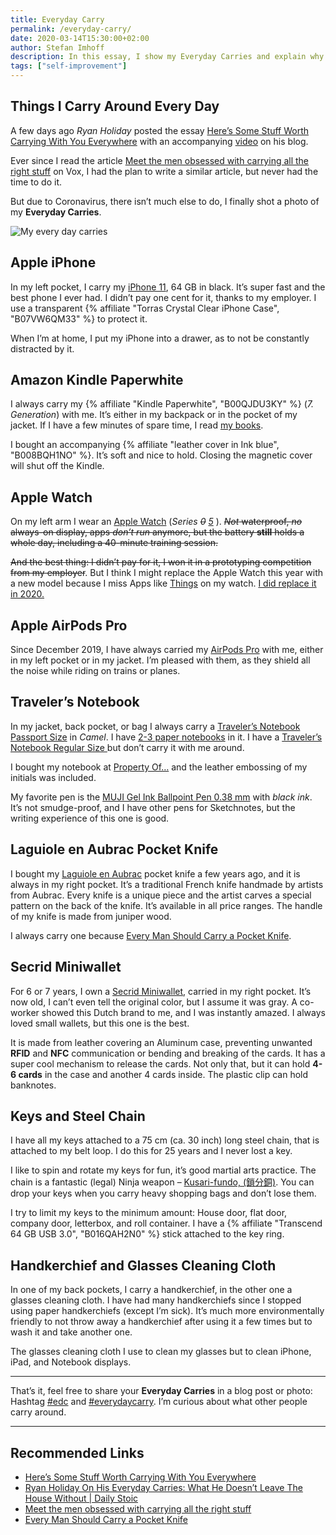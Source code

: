 ```yaml
---
title: Everyday Carry
permalink: /everyday-carry/
date: 2020-03-14T15:30:00+02:00
author: Stefan Imhoff
description: In this essay, I show my Everyday Carries and explain why I carry them.
tags: ["self-improvement"]
---
```


## Things I Carry Around Every Day

A few days ago _Ryan Holiday_ posted the essay [Here’s Some Stuff Worth Carrying With You Everywhere](https://ryanholiday.net/heres-some-stuff-worth-carrying-with-you-everywhere/) with an accompanying [video](https://youtu.be/oaXMijw241c) on his blog.

Ever since I read the article [Meet the men obsessed with carrying all the right stuff](https://www.vox.com/the-goods/2019/7/24/20696487/everyday-carry-reddit-knife-wallet-gun) on Vox, I had the plan to write a similar article, but never had the time to do it.

But due to Coronavirus, there isn’t much else to do, I finally shot a photo of my **Everyday Carries**.

![My every day carries](/assets/images/posts/everyday-carry.jpg "My Everyday Carries")

## Apple iPhone

In my left pocket, I carry my [iPhone 11](https://www.apple.com/iphone-11/), 64 GB in black. It’s super fast and the best phone I ever had. I didn’t pay one cent for it, thanks to my employer. I use a transparent {% affiliate "Torras Crystal Clear iPhone Case", "B07VW6QM33" %} to protect it.

When I’m at home, I put my iPhone into a drawer, as to not be constantly distracted by it.

## Amazon Kindle Paperwhite

I always carry my {% affiliate "Kindle Paperwhite", "B00QJDU3KY" %} (_7. Generation_) with me. It’s either in my backpack or in the pocket of my jacket. If I have a few minutes of spare time, I read [my books](https://www.goodreads.com/review/list/28460819-stefan?shelf=currently-reading).

I bought an accompanying {% affiliate "leather cover in Ink blue", "B008BQH1NO" %}. It’s soft and nice to hold. Closing the magnetic cover will shut off the Kindle.

## Apple Watch

On my left arm I wear an [Apple Watch](https://www.apple.com/watch/) (_Series <del>0</del> <ins>5</ins>_ ). <del>_Not_ waterproof, _no_ always-on display, apps _don’t run_ anymore, but the battery **still** holds a whole day, including a 40-minute training session.</del>

<del>And the best thing: I didn’t pay for it, I won it in a prototyping competition from my employer</del>. But I think I might replace the Apple Watch this year with a new model because I miss Apps like [Things](https://culturedcode.com/things/) on my watch. <ins>I did replace it in 2020.</ins>

## Apple AirPods Pro

Since December 2019, I have always carried my [AirPods Pro](https://www.apple.com/airpods/) with me, either in my left pocket or in my jacket. I’m pleased with them, as they shield all the noise while riding on trains or planes.

## Traveler’s Notebook

In my jacket, back pocket, or bag I always carry a [Traveler’s Notebook Passport Size](https://www.travelers-company.com/products/trnote/starter-kit-passport) in _Camel_. I have [2-3 paper notebooks](https://www.travelers-company.com/products/trnote/refill-passport) in it. I have a [Traveler’s Notebook Regular Size ](https://www.travelers-company.com/products/trnote/starter-kit-regular) but don’t carry it with me around.

I bought my notebook at [Property Of…](https://thepropertyof.com/) and the leather embossing of my initials was included.

My favorite pen is the [MUJI Gel Ink Ballpoint Pen 0.38 mm](https://www.muji.eu/pages/online.asp?Sec=13&Sub=52&PID=11044) with _black ink_. It’s not smudge-proof, and I have other pens for Sketchnotes, but the writing experience of this one is good.

## Laguiole en Aubrac Pocket Knife

I bought my [Laguiole en Aubrac](http://www.laguiole-en-aubrac.fr/) pocket knife a few years ago, and it is always in my right pocket. It’s a traditional French knife handmade by artists from Aubrac. Every knife is a unique piece and the artist carves a special pattern on the back of the knife. It’s available in all price ranges. The handle of my knife is made from juniper wood.

I always carry one because [Every Man Should Carry a Pocket Knife](https://www.artofmanliness.com/articles/every-man-should-carry-a-pocket-knife/).

## Secrid Miniwallet

For 6 or 7 years, I own a [Secrid Miniwallet](https://secrid.com/wallets/miniwallet), carried in my right pocket. It’s now old, I can’t even tell the original color, but I assume it was gray. A co-worker showed this Dutch brand to me, and I was instantly amazed. I always loved small wallets, but this one is the best.

It is made from leather covering an Aluminum case, preventing unwanted **RFID** and **NFC** communication or bending and breaking of the cards. It has a super cool mechanism to release the cards. Not only that, but it can hold **4-6 cards** in the case and another 4 cards inside. The plastic clip can hold banknotes.

## Keys and Steel Chain

I have all my keys attached to a 75 cm (ca. 30 inch) long steel chain, that is attached to my belt loop. I do this for 25 years and I never lost a key.

I like to spin and rotate my keys for fun, it’s good martial arts practice. The chain is a fantastic (legal) Ninja weapon – [Kusari-fundo, (鎖分銅)](https://en.wikipedia.org/wiki/Kusari-fundo). You can drop your keys when you carry heavy shopping bags and don’t lose them.

I try to limit my keys to the minimum amount: House door, flat door, company door, letterbox, and roll container. I have a {% affiliate "Transcend 64 GB USB 3.0", "B016QAH2N0" %} stick attached to the key ring.

## Handkerchief and Glasses Cleaning Cloth

In one of my back pockets, I carry a handkerchief, in the other one a glasses cleaning cloth. I have had many handkerchiefs since I stopped using paper handkerchiefs (except I’m sick). It’s much more environmentally friendly to not throw away a handkerchief after using it a few times but to wash it and take another one.

The glasses cleaning cloth I use to clean my glasses but to clean iPhone, iPad, and Notebook displays.

---

That’s it, feel free to share your **Everyday Carries** in a blog post or photo: Hashtag [\#edc](https://www.instagram.com/explore/tags/edc/) and [#everydaycarry](https://www.instagram.com/explore/tags/everydaycarry/). I’m curious about what other people carry around.

---

## Recommended Links

- [Here’s Some Stuff Worth Carrying With You Everywhere](https://ryanholiday.net/heres-some-stuff-worth-carrying-with-you-everywhere/)
- [Ryan Holiday On His Everyday Carries: What He Doesn’t Leave The House Without | Daily Stoic](https://youtu.be/oaXMijw241c)
- [Meet the men obsessed with carrying all the right stuff](https://www.vox.com/the-goods/2019/7/24/20696487/everyday-carry-reddit-knife-wallet-gun)
- [Every Man Should Carry a Pocket Knife](https://www.artofmanliness.com/articles/every-man-should-carry-a-pocket-knife/)
